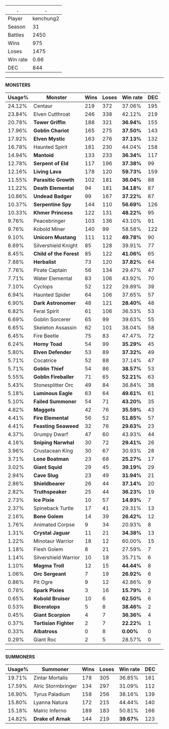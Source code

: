 .|.
|-|-
Player|kenchung2
Season|31
Battles|2450
Wins|975
Loses|1475
Win rate|0.66
DEC|844

---
**MONSTERS**

Usage%|Monster|Wins|Loses|Win rate|DEC|
-|-|-|-|-|-|
24.12%|Centaur|219|372|37.06%|195|
23.84%|Elven Cutthroat|246|338|42.12%|219|
20.78%|**Tower Griffin**|188|321|**36.94%**|155|
17.96%|**Goblin Chariot**|165|275|**37.50%**|143|
17.92%|**Elven Mystic**|163|276|**37.13%**|132|
16.78%|Haunted Spirit|181|230|44.04%|158|
14.94%|**Mantoid**|133|233|**36.34%**|117|
12.78%|**Serpent of Eld**|117|196|**37.38%**|99|
12.16%|**Living Lava**|178|120|**59.73%**|159|
11.55%|**Parasitic Growth**|102|181|**36.04%**|88|
11.22%|**Death Elemental**|94|181|**34.18%**|87|
10.86%|**Undead Badger**|99|167|**37.22%**|87|
10.37%|**Serpentine Spy**|144|110|**56.69%**|126|
10.33%|**Khmer Princess**|122|131|**48.22%**|95|
9.76%|Peacebringer|103|136|43.10%|91|
9.76%|Kobold Miner|140|99|58.58%|122|
9.10%|**Unicorn Mustang**|111|112|**49.78%**|90|
8.69%|Silvershield Knight|85|128|39.91%|77|
8.45%|**Child of the Forest**|85|122|**41.06%**|65|
7.88%|**Herbalist**|73|120|**37.82%**|64|
7.76%|Pirate Captain|56|134|29.47%|47|
7.71%|Water Elemental|83|106|43.92%|70|
7.10%|Cyclops|52|122|29.89%|39|
6.94%|Haunted Spider|64|106|37.65%|57|
6.90%|**Dark Astronomer**|48|121|**28.40%**|48|
6.82%|Feral Spirit|61|106|36.53%|53|
6.69%|Goblin Sorcerer|65|99|39.63%|55|
6.65%|Skeleton Assassin|62|101|38.04%|58|
6.45%|Fire Beetle|75|83|47.47%|72|
6.24%|**Horny Toad**|54|99|**35.29%**|45|
5.80%|**Elven Defender**|53|89|**37.32%**|49|
5.71%|Cocatrice|52|88|37.14%|47|
5.71%|**Goblin Thief**|54|86|**38.57%**|53|
5.55%|**Goblin Fireballer**|71|65|**52.21%**|63|
5.43%|Stonesplitter Orc|49|84|36.84%|38|
5.18%|**Luminous Eagle**|63|64|**49.61%**|61|
5.10%|**Failed Summoner**|54|71|**43.20%**|35|
4.82%|**Maggots**|42|76|**35.59%**|43|
4.41%|**Fire Elemental**|56|52|**51.85%**|57|
4.41%|**Feasting Seaweed**|32|76|**29.63%**|23|
4.37%|Grumpy Dwarf|47|60|43.93%|44|
4.16%|**Sniping Narwhal**|30|72|**29.41%**|26|
3.96%|Crustacean King|30|67|30.93%|28|
3.71%|**Lone Boatman**|23|68|**25.27%**|17|
3.02%|**Giant Squid**|29|45|**39.19%**|29|
2.94%|**Cave Slug**|23|49|**31.94%**|21|
2.86%|**Shieldbearer**|26|44|**37.14%**|20|
2.82%|**Truthspeaker**|25|44|**36.23%**|19|
2.73%|**Ice Pixie**|10|57|**14.93%**|7|
2.37%|Spineback Turtle|17|41|29.31%|13|
2.16%|**Bone Golem**|14|39|**26.42%**|12|
1.76%|Animated Corpse|9|34|20.93%|8|
1.31%|**Crystal Jaguar**|11|21|**34.38%**|13|
1.22%|Minotaur Warrior|18|12|60.00%|15|
1.18%|Flesh Golem|8|21|27.59%|7|
1.14%|Silvershield Warrior|10|18|35.71%|6|
1.10%|**Magma Troll**|12|15|**44.44%**|8|
1.06%|**Orc Sergeant**|7|19|**26.92%**|6|
0.86%|Pit Ogre|9|12|42.86%|9|
0.78%|**Spark Pixies**|3|16|**15.79%**|2|
0.65%|**Kobold Bruiser**|10|6|**62.50%**|6|
0.53%|**Biceratops**|5|8|**38.46%**|2|
0.45%|**Giant Scorpion**|4|7|**36.36%**|4|
0.37%|**Tortisian Fighter**|2|7|**22.22%**|1|
0.33%|**Albatross**|0|8|**0.00%**|0|
0.29%|Giant Roc|2|5|28.57%|0|

---
**SUMMONERS**

Usage%|Summoner|Wins|Loses|Win rate|DEC|
-|-|-|-|-|-|
19.71%|Zintar Mortalis|178|305|36.85%|161|
17.59%|Alric Stormbringer|134|297|31.09%|112|
16.90%|Tyrus Paladium|158|256|38.16%|139|
15.80%|Lyanna Natura|172|215|44.44%|140|
15.18%|Malric Inferno|189|183|50.81%|166|
14.82%|**Drake of Arnak**|144|219|**39.67%**|123|
